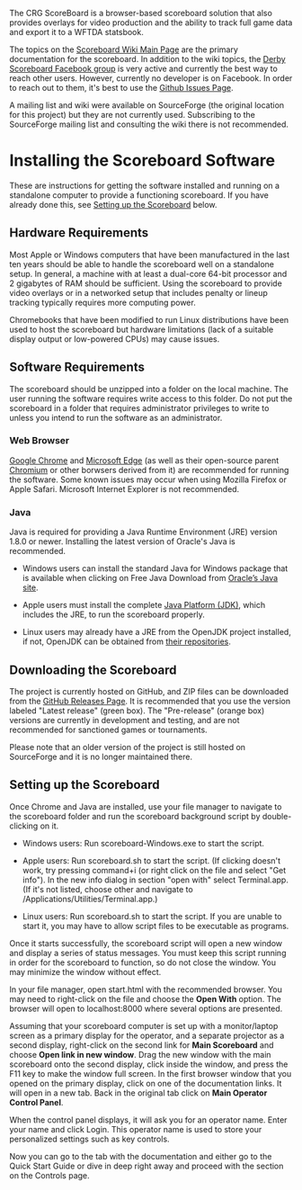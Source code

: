 The CRG ScoreBoard is a browser-based scoreboard solution that also provides overlays for video production and the ability to track full game data and export it to a WFTDA statsbook.

The topics on the [Scoreboard Wiki Main Page](https://github.com/rollerderby/scoreboard/wiki/) are the primary documentation for the scoreboard. In addition to the wiki topics, the [Derby Scoreboard Facebook group](https://www.facebook.com/groups/derbyscoreboard/) is very active and currently the best way to reach other users. However, currently no developer is on Facebook. In order to reach out to them, it's best to use the [Github Issues Page](https://github.com/rollerderby/scoreboard/issues).

A mailing list and wiki were available on SourceForge (the original location for this project) but they are not currently used. Subscribing to the SourceForge mailing list and consulting the wiki there is not recommended.

# Installing the Scoreboard Software

These are instructions for getting the software installed and running on a standalone computer to provide a functioning scoreboard. If you have already done this, see [Setting up the Scoreboard](#setting-up-the-scoreboard) below.

## Hardware Requirements

Most Apple or Windows computers that have been manufactured in the last ten years should be able to handle the scoreboard well on a standalone setup. In general, a machine with at least a dual-core 64-bit processor and 2 gigabytes of RAM should be sufficient. Using the scoreboard to provide video overlays or in a networked setup that includes penalty or lineup tracking typically requires more computing power.

Chromebooks that have been modified to run Linux distributions have been used to host the scoreboard but hardware limitations (lack of a suitable display output or low-powered CPUs) may cause issues.

## Software Requirements

The scoreboard should be unzipped into a folder on the local machine. The user running the software requires write access to this folder. Do not put the scoreboard in a folder that requires administrator privileges to write to unless you intend to run the software as an administrator.

### Web Browser

[Google Chrome](https://www.google.com/chrome/) and [Microsoft Edge](https://www.microsoft.com/edge/) (as well as their open-source parent [Chromium](http://www.chromium.org/) or other borwsers derived from it) are recommended for running the software. Some known issues may occur when using Mozilla Firefox or Apple Safari. Microsoft Internet Explorer is not recommended.

### Java

Java is required for providing a Java Runtime Environment (JRE) version 1.8.0 or newer. Installing the latest version of Oracle's Java is recommended.

- Windows users can install the standard Java for Windows package that is available when clicking on Free Java Download from [Oracle’s Java site](https://java.com/).

- Apple users must install the complete [Java Platform (JDK)](http://www.oracle.com/technetwork/java/javase/downloads/index.html), which includes the JRE, to run the scoreboard properly.

- Linux users may already have a JRE from the OpenJDK project installed, if not, OpenJDK can be obtained from [their repositories](http://openjdk.java.net/install/).

## Downloading the Scoreboard

The project is currently hosted on GitHub, and ZIP files can be downloaded from the [GitHub Releases Page](https://github.com/rollerderby/scoreboard/releases). It is recommended that you use the version labeled "Latest release" (green box). The "Pre-release" (orange box) versions are currently in development and testing, and are not recommended for sanctioned games or tournaments.

Please note that an older version of the project is still hosted on SourceForge and it is no longer maintained there.

## Setting up the Scoreboard

Once Chrome and Java are installed, use your file manager to navigate to the scoreboard folder and run the scoreboard background script by double-clicking on it.

- Windows users: Run scoreboard-Windows.exe to start the script.

- Apple users: Run scoreboard.sh to start the script. (If clicking doesn't work, try pressing command+i (or right click on the file and select "Get info"). In the new info dialog in section "open with" select Terminal.app. (If it's not listed, choose other and navigate to /Applications/Utilities/Terminal.app.)

- Linux users: Run scoreboard.sh to start the script. If you are unable to start it, you may have to allow script files to be executable as programs.

Once it starts successfully, the scoreboard script will open a new window and display a series of status messages. You must keep this script running in order for the scoreboard to function, so do not close the window. You may minimize the window without effect.

In your file manager, open start.html with the recommended browser. You may need to right-click on the file and choose the **Open With** option. The browser will open to localhost:8000 where several options are presented.

Assuming that your scoreboard computer is set up with a monitor/laptop screen as a primary display for the operator, and a separate projector as a second display, right-click on the second link for **Main Scoreboard** and choose **Open link in new window**. Drag the new window with the main scoreboard onto the second display, click inside the window, and press the F11 key to make the window full screen. In the first browser window that you opened on the primary display, click on one of the documentation links. It will open in a new tab. Back in the original tab click on **Main Operator Control Panel**.

When the control panel displays, it will ask you for an operator name. Enter your name and click Login. This operator name is used to store your personalized settings such as key controls.

Now you can go to the tab with the documentation and either go to the Quick Start Guide or dive in deep right away and proceed with the section on the Controls page.
